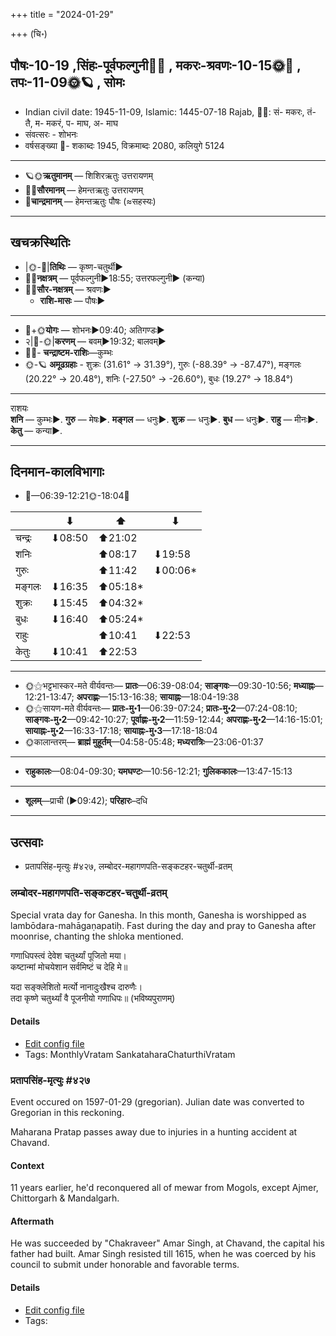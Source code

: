 +++
title = "2024-01-29"

+++
(चि॰)
## पौषः-10-19  ,सिंहः-पूर्वफल्गुनी🌛🌌  ,  मकरः-श्रवणः-10-15🌞🌌  ,  तपः-11-09🌞🪐  , सोमः
- Indian civil date: 1945-11-09, Islamic: 1445-07-18 Rajab, 🌌🌞: सं- मकरः, तं- तै, म- मकरं, प- माघ, अ- माघ
- संवत्सरः - शोभनः
- वर्षसङ्ख्या 🌛- शकाब्दः 1945, विक्रमाब्दः 2080, कलियुगे 5124
___________________
- 🪐🌞**ऋतुमानम्** — शिशिरऋतुः उत्तरायणम्
- 🌌🌞**सौरमानम्** — हेमन्तऋतुः उत्तरायणम्
- 🌛**चान्द्रमानम्** — हेमन्तऋतुः पौषः (≈सहस्यः)
___________________


## खचक्रस्थितिः
- |🌞-🌛|**तिथिः** — कृष्ण-चतुर्थी►  
- 🌌🌛**नक्षत्रम्** — पूर्वफल्गुनी►18:55; उत्तरफल्गुनी► (कन्या)  
- 🌌🌞**सौर-नक्षत्रम्** — श्रवणः►  
  - **राशि-मासः** — पौषः► 
___________________
- 🌛+🌞**योगः** — शोभनः►09:40; अतिगण्डः►  
- २|🌛-🌞|**करणम्** — बवम्►19:32; बालवम्►  
- 🌌🌛- **चन्द्राष्टम-राशिः**—कुम्भः  
- 🌞-🪐 **अमूढग्रहाः** - शुक्रः (31.61° → 31.39°), गुरुः (-88.39° → -87.47°), मङ्गलः (20.22° → 20.48°), शनिः (-27.50° → -26.60°), बुधः (19.27° → 18.84°)
___________________
राशयः  
**शनि** — कुम्भः►. **गुरु** — मेषः►. **मङ्गल** — धनुः►. **शुक्र** — धनुः►. **बुध** — धनुः►. **राहु** — मीनः►. **केतु** — कन्या►. 
___________________


## दिनमान-कालविभागाः
- 🌅—06:39-12:21🌞-18:04🌇  

|      |⬇     |⬆     |⬇     |
|------|-----|-----|------|
|चन्द्रः|⬇08:50 |⬆21:02 |     |
|शनिः   |     |⬆08:17 |⬇19:58 |
|गुरुः  |     |⬆11:42 |⬇00:06*|
|मङ्गलः |⬇16:35 |⬆05:18*|     |
|शुक्रः |⬇15:45 |⬆04:32*|     |
|बुधः   |⬇16:40 |⬆05:24*|     |
|राहुः  |     |⬆10:41 |⬇22:53 |
|केतुः  |⬇10:41 |⬆22:53 |     |
___________________
- 🌞⚝भट्टभास्कर-मते वीर्यवन्तः— **प्रातः**—06:39-08:04; **साङ्गवः**—09:30-10:56; **मध्याह्नः**—12:21-13:47; **अपराह्णः**—15:13-16:38; **सायाह्नः**—18:04-19:38  
- 🌞⚝सायण-मते वीर्यवन्तः— **प्रातः-मु॰1**—06:39-07:24; **प्रातः-मु॰2**—07:24-08:10; **साङ्गवः-मु॰2**—09:42-10:27; **पूर्वाह्णः-मु॰2**—11:59-12:44; **अपराह्णः-मु॰2**—14:16-15:01; **सायाह्नः-मु॰2**—16:33-17:18; **सायाह्नः-मु॰3**—17:18-18:04  
- 🌞कालान्तरम्— **ब्राह्मं मुहूर्तम्**—04:58-05:48; **मध्यरात्रिः**—23:06-01:37  
___________________
- **राहुकालः**—08:04-09:30; **यमघण्टः**—10:56-12:21; **गुलिककालः**—13:47-15:13  
___________________
- **शूलम्**—प्राची (►09:42); **परिहारः**–दधि  
___________________

## उत्सवाः
- प्रतापसिंह-मृत्युः #४२७, लम्बोदर-महागणपति-सङ्कटहर-चतुर्थी-व्रतम्
### लम्बोदर-महागणपति-सङ्कटहर-चतुर्थी-व्रतम्



Special vrata day for Ganesha. In this month, Ganesha is worshipped as lambōdara-mahāgaṇapatiḥ. Fast during the day and pray to Ganesha after moonrise, chanting the shloka mentioned.

गणाधिपस्त्वं देवेश चतुर्थ्यां पूजितो मया।  
कष्टान्मां मोचयेशान सर्वमिष्टं च देहि मे॥  
  
यदा सङ्क्लेशितो मर्त्यो नानादुःखैश्च दारुणैः।  
तदा कृष्णे चतुर्थ्यां वै पूजनीयो गणाधिपः॥ (भविष्यपुराणम्)



#### Details
- [Edit config file](https://github.com/jyotisham/adyatithi/blob/master/devatA/gaNapati/description_only/lambOdara-mahAgaNapati_saGkaTahara-caturthI-vratam.toml)
- Tags: MonthlyVratam SankataharaChaturthiVratam


### प्रतापसिंह-मृत्युः #४२७

Event occured on 1597-01-29 (gregorian). Julian date was converted to Gregorian in this reckoning. 

Maharana Pratap passes away due to injuries in a hunting accident at Chavand.

#### Context
11 years earlier, he'd reconquered all of mewar from Mogols, except Ajmer, Chittorgarh & Mandalgarh. 

#### Aftermath
He was succeeded by "Chakraveer" Amar Singh, at Chavand, the capital his father had built. Amar Singh resisted till 1615, when he was coerced by his council to submit under honorable and favorable terms.

#### Details
- [Edit config file](https://github.com/jyotisham/adyatithi/blob/master/mahApuruSha/xatra-later/julian/day/01/19/pratApasiMha-mRtyuH.toml)
- Tags: 


